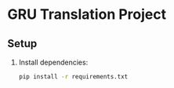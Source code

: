# GRU Translation Project

## Setup
1. Install dependencies:
   ```bash
   pip install -r requirements.txt